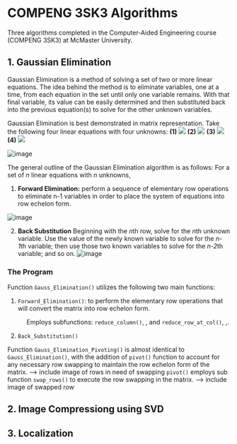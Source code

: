 # COMPENG 3SK3 Algorithms
Three algorithms completed in the Computer-Aided Engineering course (COMPENG 3SK3) at McMaster University.
## 1. Gaussian Elimination
Gaussian Elimination is a method of solving a set of two or more linear equations. The idea behind the method is to eliminate variables, one at a time, from each equation in the set until only one variable remains. With that final variable, its value can be easily determined and then substituted back into the previous equation(s) to solve for the other unknown variables.

Gaussian Elimination is best demonstrated in matrix representation. Take the following four linear equations with four unknowns: <b>(1)</b> <img src="https://render.githubusercontent.com/render/math?math=w%2B2x-y%2Bz=6"> <b>(2)</b> <img src="https://render.githubusercontent.com/render/math?math=-w%2Bx%2B2y-z=3"> <b>(3)</b> <img src="https://render.githubusercontent.com/render/math?math=2w-x%2B2y%2B2z=14"> <b>(4)</b> <img src="https://render.githubusercontent.com/render/math?math=w%2Bx-y%2B2z=8">

![image](https://user-images.githubusercontent.com/45772611/160991122-26466d53-11fe-4099-b9b7-6d75998cdb09.png)

The general outline of the Gaussian Elimination algorithm is as follows:
For a set of <i>n</i> linear equations with <i>n</i> unknowns, 
1. <b>Forward Elimination:</b> perform a sequence of elementary row operations to eliminate n-1 variables in order to place the system of equations into row echelon form.

![image](https://user-images.githubusercontent.com/45772611/160993586-3121f9d3-aa75-4bd5-8848-c3f66350dad3.png)

2. <b>Back Substitution</b> Beginning with the <i>n</i>th row, solve for the <i>n</i>th unknown variable. Use the value of the newly known variable to solve for the <i>n-1</i>th variable; then use those two known variables to solve for the <i>n-2</i>th variable; and so on.
![image](https://user-images.githubusercontent.com/45772611/160995240-fde5c927-8c7b-4b70-afdf-2821500d2d5b.png)


### The Program
Function `Gauss_Elimination()` utilizes the following two main functions:
1. `Forward_Elimination()`: to perform the elementary row operations that will convert the matrix into row echelon form.
 
&nbsp;&nbsp;&nbsp;&nbsp;&nbsp;&nbsp; &nbsp;&nbsp;&nbsp; Employs subfunctions: `reduce_column()`,   , and `reduce_row_at_col()`,    ,.
    
2. `Back_Substitution()`

Function `Gauss_Elimination_Pivoting()` is almost identical to `Gauss_Elimination()`, with the addition of `pivot()` function to account for any necessary row swapping to maintain the row echelon form of the matrix. 
--> include image of rows in need of swapping
`pivot()` employs sub function `swap_rows()` to execute the row swapping in the matrix.
--> include image of swapped row
## 2. Image Compressiong using SVD
## 3. Localization

